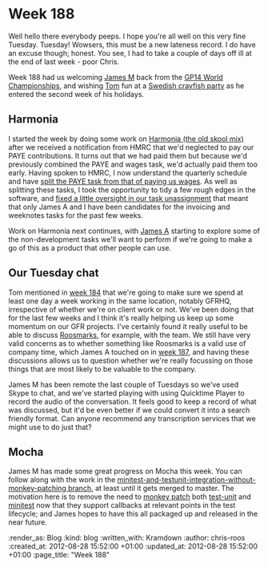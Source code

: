 Week 188
========

Well hello there everybody peeps.  I hope you're all well on this very fine Tuesday.  Tuesday!  Wowsers, this must be a new lateness record.  I do have an excuse though; honest.  You see, I had to take a couple of days off ill at the end of last week - poor Chris.

Week 188 had us welcoming [James M][] back from the [GP14 World Championships][], and wishing [Tom][] fun at a [Swedish crayfish party][] as he entered the second week of his holidays.

## Harmonia

I started the week by doing some work on [Harmonia (the old skool mix)][Harmonia] after we received a notification from HMRC that we'd neglected to pay our PAYE contributions.  It turns out that we had paid them but because we'd previously combined the PAYE and wages task, we'd actually paid them too early.  Having spoken to HMRC, I now understand the quarterly schedule and have [split the PAYE task from that of paying us wages](https://github.com/freerange/harmonia/commit/11f1ce131734dda3be6dfa5b3ac733b681ffaa13). As well as splitting these tasks, I took the opportunity to tidy a few rough edges in the software, and [fixed a little oversight in our task unassignment](https://github.com/freerange/harmonia/commit/bd51255e774bc661d6be3b7b951c8170ebbd31c5) that meant that only James A and I have been candidates for the invoicing and weeknotes tasks for the past few weeks.

Work on Harmonia next continues, with [James A][] starting to explore some of the non-development tasks we'll want to perform if we're going to make a go of this as a product that other people can use.

## Our Tuesday chat

Tom mentioned in [week 184][] that we're going to make sure we spend at least one day a week working in the same location, notably GFRHQ, irrespective of whether we're on client work or not.  We've been doing that for the last few weeks and I think it's really helping us keep up some momentum on our GFR projects.  I've certainly found it really useful to be able to discuss [Roosmarks][], for example, with the team.  We still have very valid concerns as to whether something like Roosmarks is a valid use of company time, which James A touched on in [week 187][], and having these discussions allows us to question whether we're really focussing on those things that are most likely to be valuable to the company.

James M has been remote the last couple of Tuesdays so we've used Skype to chat, and we've started playing with using Quicktime Player to record the audio of the conversation.  It feels good to keep a record of what was discussed, but it'd be even better if we could convert it into a search friendly format.  Can anyone recommend any transcription services that we might use to do just that?

## Mocha

James M has made some great progress on Mocha this week.  You can follow along with the work in the [minitest-and-testunit-integration-without-monkey-patching branch](https://github.com/freerange/mocha/compare/master...minitest-and-testunit-integration-without-monkey-patching), at least until it gets merged to master.  The motivation here is to remove the need to [monkey patch][] both [test-unit][] and [minitest][] now that they support callbacks at relevant points in the test lifecycle; and James hopes to have this all packaged up and released in the near future.

[GP14 World championships]: http://gp14worlds.com/
[Harmonia]: https://github.com/freerange/harmonia
[James A]: /james-adam
[James M]: /james-mead
[minitest]: https://github.com/seattlerb/minitest
[monkey patch]: http://en.wikipedia.org/wiki/Monkey_patch
[roosmarks]: https://github.com/chrisroos/roosmarks/
[Swedish crayfish party]: http://www.sweden.se/eng/home/lifestyle/traditions/celebrating-the-swedish-way/the-crayfish-party/
[test-unit]: https://github.com/test-unit/test-unit/
[Thoughtbot playbook videos]: https://learn.thoughtbot.com/products/7-the-playbook-video-edition
[Tom]: /tom-ward
[week 184]: /week-184
[week 187]: /week-187

:render_as: Blog
:kind: blog
:written_with: Kramdown
:author: chris-roos
:created_at: 2012-08-28 15:52:00 +01:00
:updated_at: 2012-08-28 15:52:00 +01:00
:page_title: "Week 188"
